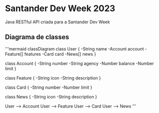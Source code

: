 # Santander Dev Week 2023
Java RESTful API criada para a Santander Dev Week

## Diagrama de classes

'''mermaid
classDiagram
  class User {
    -String name
    -Account account
    -Feature[] features
    -Card card
    -News[] news
  }

  class Account {
    -String number
    -String agency
    -Number balance
    -Number limit
  }

  class Feature {
    -String icon
    -String description
  }

  class Card {
    -String number
    -Number limit
  }

  class News {
    -String icon 
    -String description 
  }

  User --> Account
  User --> Feature
  User --> Card
  User --> News
'''
